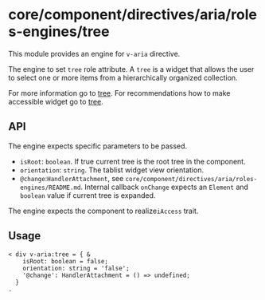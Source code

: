 # core/component/directives/aria/roles-engines/tree

This module provides an engine for `v-aria` directive.

The engine to set `tree` role attribute.
A `tree` is a widget that allows the user to select one or more items from a hierarchically organized collection.

For more information go to [tree](`https://developer.mozilla.org/en-US/docs/Web/Accessibility/ARIA/Roles/tree_role`).
For recommendations how to make accessible widget go to [tree](`https://www.w3.org/WAI/ARIA/apg/patterns/treeview/`).

## API

The engine expects specific parameters to be passed.
- `isRoot`: `boolean`.
If true current tree is the root tree in the component.
- `orientation`: `string`.
The tablist widget view orientation.
- `@change`:`HandlerAttachment`, see `core/component/directives/aria/roles-engines/README.md`.
Internal callback `onChange` expects an `Element` and `boolean` value if current tree is expanded.

The engine expects the component to realize`iAccess` trait.

## Usage

```
< div v-aria:tree = { &
    isRoot: boolean = false;
    orientation: string = 'false';
    '@change': HandlerAttachment = () => undefined;
  }
.
```
